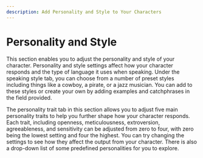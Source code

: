 ```yaml
---
description: Add Personality and Style to Your Characters
---
```


# Personality and Style

This section enables you to adjust the personality and style of your character. Personality and style settings affect how your character responds and the type of language it uses when speaking. Under the speaking style tab, you can choose from a number of preset styles including things like a cowboy, a pirate, or a jazz musician. You can add to these styles or create your own by adding examples and catchphrases in the field provided.

The personality trait tab in this section allows you to adjust five main personality traits to help you further shape how your character responds. Each trait, including openness, meticulousness, extroversion, agreeableness, and sensitivity can be adjusted from zero to four, with zero being the lowest setting and four the highest. You can try changing the settings to see how they affect the output from your character. There is also a drop-down list of some predefined personalities for you to explore.
